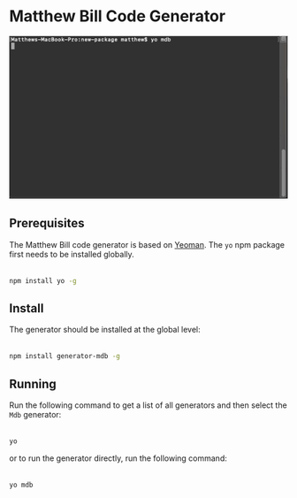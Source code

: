 # Matthew Bill Code Generator

![mdb generator run](docs/mdb-generator-run.gif)

## Prerequisites

The Matthew Bill code generator is based on [Yeoman](https://yeoman.io/). The `yo` npm package first needs to be installed globally.

``` bash

npm install yo -g

```

## Install

The generator should be installed at the global level:

``` bash

npm install generator-mdb -g

```

## Running

Run the following command to get a list of all generators and then select the `Mdb` generator:

``` bash

yo

```
or to run the generator directly, run the following command:

``` bash

yo mdb

```
